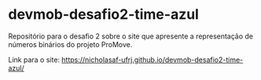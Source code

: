 # devmob-desafio2-time-azul
Repositório para o desafio 2 sobre o site que apresente a representação de números binários do projeto ProMove.

Link para o site: https://nicholasaf-ufrj.github.io/devmob-desafio2-time-azul/
